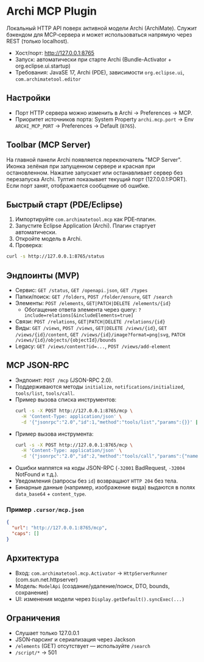# Archi MCP Plugin

Локальный HTTP API поверх активной модели Archi (ArchiMate). Служит бэкендом для MCP‑сервера и может использоваться напрямую через REST (только localhost).

- Хост/порт: http://127.0.0.1:8765
- Запуск: автоматически при старте Archi (Bundle-Activator + org.eclipse.ui.startup)
- Требования: JavaSE 17, Archi (PDE), зависимости `org.eclipse.ui`, `com.archimatetool.editor`

## Настройки
- Порт HTTP сервера можно изменить в Archi → Preferences → MCP.
- Приоритет источников порта: System Property `archi.mcp.port` → Env `ARCHI_MCP_PORT` → Preferences → Default (`8765`).

## Toolbar (MCP Server)
На главной панели Archi появляется переключатель "MCP Server". Иконка зелёная при запущенном сервере и красная при остановленном. Нажатие запускает или останавливает сервер без перезапуска Archi. Тултип показывает текущий порт (127.0.0.1:PORT). Если порт занят, отображается сообщение об ошибке.

## Быстрый старт (PDE/Eclipse)
1) Импортируйте `com.archimatetool.mcp` как PDE‑плагин.
2) Запустите Eclipse Application (Archi). Плагин стартует автоматически.
3) Откройте модель в Archi.
4) Проверка:
```bash
curl -s http://127.0.0.1:8765/status
```

## Эндпоинты (MVP)
- Сервис: `GET /status`, `GET /openapi.json`, `GET /types`
- Папки/поиск: `GET /folders`, `POST /folder/ensure`, `GET /search`
- Элементы: `POST /elements`, `GET|PATCH|DELETE /elements/{id}`
  - Обогащение ответа элемента через query: `?include=relations[&includeElements=true]`
- Связи: `POST /relations`, `GET|PATCH|DELETE /relations/{id}`
- Виды: `GET /views`, `POST /views`, `GET|DELETE /views/{id}`, `GET /views/{id}/content`,
  `GET /views/{id}/image?format=png|svg`, `PATCH /views/{id}/objects/{objectId}/bounds`
- Legacy: `GET /views/content?id=...`, `POST /views/add-element`

## MCP JSON-RPC
- Эндпоинт: `POST /mcp` (JSON-RPC 2.0).
- Поддерживаются методы `initialize`, `notifications/initialized`, `tools/list`, `tools/call`.
- Пример вызова списка инструментов:
  ```bash
  curl -s -X POST http://127.0.0.1:8765/mcp \
    -H 'Content-Type: application/json' \
    -d '{"jsonrpc":"2.0","id":1,"method":"tools/list","params":{}}' | jq .
  ```
- Пример вызова инструмента:
  ```bash
  curl -s -X POST http://127.0.0.1:8765/mcp \
    -H 'Content-Type: application/json' \
    -d '{"jsonrpc":"2.0","id":2,"method":"tools/call","params":{"name":"status","args":{}}}' | jq .
  ```
- Ошибки маппятся на коды JSON-RPC (`-32001` BadRequest, `-32004` NotFound и т.д.).
- Уведомления (запросы без `id`) возвращают `HTTP 204` без тела.
- Бинарные данные (например, изображение вида) выдаются в полях `data_base64` + `content_type`.

### Пример `.cursor/mcp.json`
```json
{
  "url": "http://127.0.0.1:8765/mcp",
  "caps": []
}
```

## Архитектура
- Вход: `com.archimatetool.mcp.Activator` → `HttpServerRunner` (com.sun.net.httpserver)
- Модель: `ModelApi` (создание/удаление/поиск, DTO, bounds, сохранение)
- UI: изменения модели через `Display.getDefault().syncExec(...)`

## Ограничения
- Слушает только 127.0.0.1
- JSON‑парсинг и сериализация через Jackson
- `/elements` (GET) отсутствует — используйте `/search`
- `/script/*` → 501
